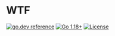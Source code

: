 # WTF

[![go.dev reference](https://img.shields.io/badge/go.dev-reference-007d9c?logo=go&logoColor=white)](https://pkg.go.dev/github.com/webteleport/wtf?tab=doc)
[![Go 1.18+](https://img.shields.io/github/go-mod/go-version/webteleport/wtf)](https://golang.org/dl/)
[![License](https://img.shields.io/github/license/webteleport/wtf?color=%23000&style=flat-round)](https://github.com/webteleport/wtf/blob/main/LICENSE)
